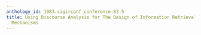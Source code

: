 ```yaml
---
anthology_id: 1983.sigirconf_conference-83.5
title: Using Discourse Analysis for The Design of Information Retrieval Interaction
  Mechanisms
---
```

